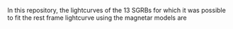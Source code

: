 In this repository, the lightcurves of the 13 SGRBs for which it was possible to fit the rest frame lightcurve using the magnetar models are 
